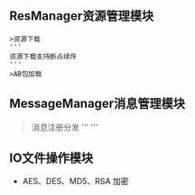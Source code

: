 ## ResManager资源管理模块
	>资源下载
	'''
	资源下载支持断点续传
	'''
    >AB包加载
## MessageManager消息管理模块
   >消息注册分发
	'''
	'''
## IO文件操作模块
* AES、DES、MD5、RSA 加密
	
